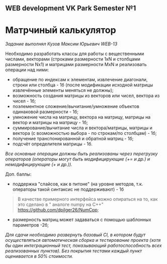## WEB development VK Park Semester №1
# Матрчиный калькулятор

*Задание выполнял Кузов Максим Юрьевич WEB-13*

Необходимо разработать классы для работы с вещественными числами, 
векторами (строками размерности 1xN и столбцами размерности Nx1) и матрицами размерности MxN и 
реализовать операции над ними:
- обращение по индексам к элементам, извлечение диагонали, строки или столбца - 1б (после модификации исходной матрицы извлечённые элементы меняться не должны);
- возможность создания матрицы из векторов или чисел, вектора из чисел - 1б;
- поэлементное сложение/вычитание/умножение объектов одинаковой размерности - 1б;
- умножение числа на матрицу, вектора на матрицу, матрицы на вектор и матрицы на матрицу - 1б; 
- суммирование/вычитание числа и вектора/матрицы, матрицы и вектора (с возможностью выбора - по строкам/по столбцам) - 1б; 
- получение транспонированной и обратной матриц - 1б; 
- подсчёт определителя матрицы - 1б.

*Все основные операции должны быть реализованы через перегрузку операторов (операторы могут быть модифицирующие (+= и др.) и немодифицирующие (+ и др.)).*

Доп. баллы:
- поддержка "слайсов, как в питоне" (на уровне методов, т.к. операторы такой синтаксис не поддерживают) - 1б
> В качестве примерного интерфейса можно опираться на то, как это сделано в " аналоге numpy на C++" https://github.com/dpilger26/NumCpp;
- размерность матриц может задаваться с помощью шаблонных параметров -2б;

*Для сдачи необходимо развернуть базовый CI, в котором будут осуществляться автоматическая сборка и 
тестирование проекта (хотя бы один интеграционный тест, показывающий работоспособность всех реализованных пунктов). 
Без покрытия тестами каждый пункт оценивается в 50% стоимости.*